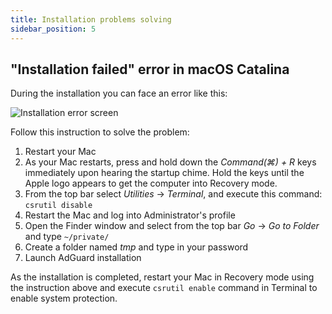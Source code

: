 ```yaml
---
title: Installation problems solving
sidebar_position: 5
---
```


## "Installation failed" error in macOS Catalina

During the installation you can face an error like this:

![Installation error screen](https://cdn.adtidy.org/content/kb/ad_blocker/mac/macerrorscreenEN.jpg)

Follow this instruction to solve the problem:

1) Restart your Mac
2) As your Mac restarts, press and hold down the *Command(⌘) + R* keys immediately upon hearing the startup chime. Hold the keys until the Apple logo appears to get the computer into Recovery mode.
3) From the top bar select *Utilities* → *Terminal*, and execute this command: `csrutil disable`
4) Restart the Mac and log into Administrator's profile
5) Open the Finder window and select from the top bar *Go* → *Go to Folder* and type `~/private/`
6) Create a folder named *tmp* and type in your password
7) Launch AdGuard installation

As the installation is completed, restart your Mac in Recovery mode using the instruction above and execute `csrutil enable` command in Terminal to enable system protection.

